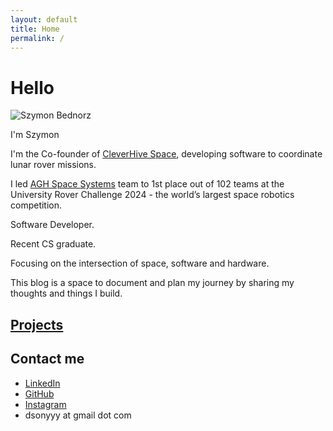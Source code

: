 ```yaml
---
layout: default
title: Home
permalink: /
---
```


# Hello

<img src="{{ '/assets/images/avatar.jpg' | relative_url }}" alt="Szymon Bednorz" class="avatar">

I'm Szymon

I'm the Co-founder of [CleverHive Space](https://cleverhive.space/), developing software to coordinate lunar rover missions. 

I led [AGH Space Systems](https://www.linkedin.com/company/agh-space-systems) team to 1st place out of 102 teams at the University Rover Challenge 2024 - the world’s largest space robotics competition. 

Software Developer. 

Recent CS graduate. 

Focusing on the intersection of space, software and hardware.

This blog is a space to document and plan my journey by sharing my thoughts and things I build.

## [Projects](https://github.com/dsonyy)

## Contact me 

- [LinkedIn](https://www.linkedin.com/in/szymonbednorz/)
- [GitHub](https://github.com/dsonyy)
- [Instagram](https://instagram.com/sbdnrz)
- dsonyyy at gmail dot com